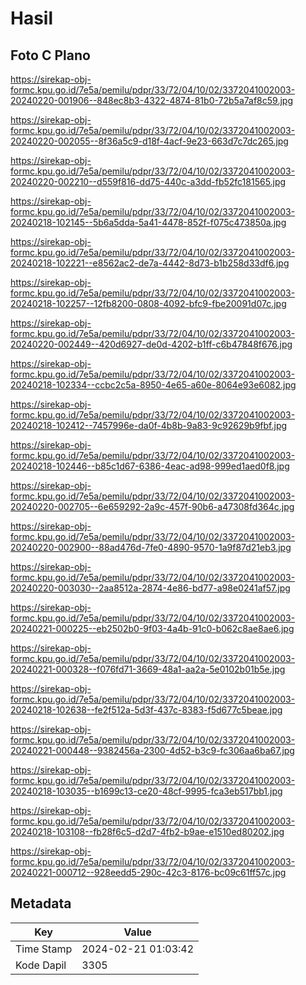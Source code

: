 # Hasil

## Foto C Plano

https://sirekap-obj-formc.kpu.go.id/7e5a/pemilu/pdpr/33/72/04/10/02/3372041002003-20240220-001906--848ec8b3-4322-4874-81b0-72b5a7af8c59.jpg

https://sirekap-obj-formc.kpu.go.id/7e5a/pemilu/pdpr/33/72/04/10/02/3372041002003-20240220-002055--8f36a5c9-d18f-4acf-9e23-663d7c7dc265.jpg

https://sirekap-obj-formc.kpu.go.id/7e5a/pemilu/pdpr/33/72/04/10/02/3372041002003-20240220-002210--d559f816-dd75-440c-a3dd-fb52fc181565.jpg

https://sirekap-obj-formc.kpu.go.id/7e5a/pemilu/pdpr/33/72/04/10/02/3372041002003-20240218-102145--5b6a5dda-5a41-4478-852f-f075c473850a.jpg

https://sirekap-obj-formc.kpu.go.id/7e5a/pemilu/pdpr/33/72/04/10/02/3372041002003-20240218-102221--e8562ac2-de7a-4442-8d73-b1b258d33df6.jpg

https://sirekap-obj-formc.kpu.go.id/7e5a/pemilu/pdpr/33/72/04/10/02/3372041002003-20240218-102257--12fb8200-0808-4092-bfc9-fbe20091d07c.jpg

https://sirekap-obj-formc.kpu.go.id/7e5a/pemilu/pdpr/33/72/04/10/02/3372041002003-20240220-002449--420d6927-de0d-4202-b1ff-c6b47848f676.jpg

https://sirekap-obj-formc.kpu.go.id/7e5a/pemilu/pdpr/33/72/04/10/02/3372041002003-20240218-102334--ccbc2c5a-8950-4e65-a60e-8064e93e6082.jpg

https://sirekap-obj-formc.kpu.go.id/7e5a/pemilu/pdpr/33/72/04/10/02/3372041002003-20240218-102412--7457996e-da0f-4b8b-9a83-9c92629b9fbf.jpg

https://sirekap-obj-formc.kpu.go.id/7e5a/pemilu/pdpr/33/72/04/10/02/3372041002003-20240218-102446--b85c1d67-6386-4eac-ad98-999ed1aed0f8.jpg

https://sirekap-obj-formc.kpu.go.id/7e5a/pemilu/pdpr/33/72/04/10/02/3372041002003-20240220-002705--6e659292-2a9c-457f-90b6-a47308fd364c.jpg

https://sirekap-obj-formc.kpu.go.id/7e5a/pemilu/pdpr/33/72/04/10/02/3372041002003-20240220-002900--88ad476d-7fe0-4890-9570-1a9f87d21eb3.jpg

https://sirekap-obj-formc.kpu.go.id/7e5a/pemilu/pdpr/33/72/04/10/02/3372041002003-20240220-003030--2aa8512a-2874-4e86-bd77-a98e0241af57.jpg

https://sirekap-obj-formc.kpu.go.id/7e5a/pemilu/pdpr/33/72/04/10/02/3372041002003-20240221-000225--eb2502b0-9f03-4a4b-91c0-b062c8ae8ae6.jpg

https://sirekap-obj-formc.kpu.go.id/7e5a/pemilu/pdpr/33/72/04/10/02/3372041002003-20240221-000328--f076fd71-3669-48a1-aa2a-5e0102b01b5e.jpg

https://sirekap-obj-formc.kpu.go.id/7e5a/pemilu/pdpr/33/72/04/10/02/3372041002003-20240218-102638--fe2f512a-5d3f-437c-8383-f5d677c5beae.jpg

https://sirekap-obj-formc.kpu.go.id/7e5a/pemilu/pdpr/33/72/04/10/02/3372041002003-20240221-000448--9382456a-2300-4d52-b3c9-fc306aa6ba67.jpg

https://sirekap-obj-formc.kpu.go.id/7e5a/pemilu/pdpr/33/72/04/10/02/3372041002003-20240218-103035--b1699c13-ce20-48cf-9995-fca3eb517bb1.jpg

https://sirekap-obj-formc.kpu.go.id/7e5a/pemilu/pdpr/33/72/04/10/02/3372041002003-20240218-103108--fb28f6c5-d2d7-4fb2-b9ae-e1510ed80202.jpg

https://sirekap-obj-formc.kpu.go.id/7e5a/pemilu/pdpr/33/72/04/10/02/3372041002003-20240221-000712--928eedd5-290c-42c3-8176-bc09c61ff57c.jpg


## Metadata

| Key        | Value               |
| ---------- | ------------------- |
| Time Stamp | 2024-02-21 01:03:42 |
| Kode Dapil | 3305                |



